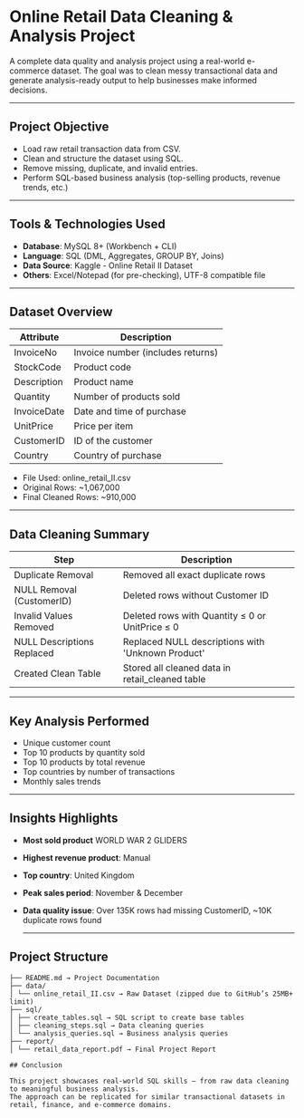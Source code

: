 # Online Retail Data Cleaning & Analysis Project

A complete data quality and analysis project using a real-world e-commerce dataset. The goal was to clean messy transactional data and generate analysis-ready output to help businesses make informed decisions.

---
##  Project Objective
- Load raw retail transaction data from CSV.
- Clean and structure the dataset using SQL.
- Remove missing, duplicate, and invalid entries.
- Perform SQL-based business analysis (top-selling products, revenue trends, etc.)
---
##  Tools & Technologies Used
- **Database**: MySQL 8+ (Workbench + CLI)
- **Language**: SQL (DML, Aggregates, GROUP BY, Joins)
- **Data Source**: Kaggle - Online Retail II Dataset
- **Others**: Excel/Notepad (for pre-checking), UTF-8 compatible file

---

##  Dataset Overview

| Attribute              | Description                             |
|------------------------|-----------------------------------------|
| InvoiceNo              | Invoice number (includes returns)       |
| StockCode              | Product code                            |
| Description            | Product name                            |
| Quantity               | Number of products sold                 |
| InvoiceDate            | Date and time of purchase               |
| UnitPrice              | Price per item                          |
| CustomerID             | ID of the customer                      |
| Country                | Country of purchase                     |

- File Used: online_retail_II.csv
- Original Rows: ~1,067,000
- Final Cleaned Rows: ~910,000

---
##  Data Cleaning Summary

| Step                            | Description |
|---------------------------------|-------------|
| Duplicate Removal	              |Removed all exact duplicate rows|
| NULL Removal (CustomerID)	      |Deleted rows without Customer ID|
| Invalid Values Removed	      |Deleted rows with Quantity ≤ 0 or UnitPrice ≤ 0|
| NULL Descriptions Replaced	  |Replaced NULL descriptions with 'Unknown Product'|
| Created Clean Table	          |Stored all cleaned data in retail_cleaned table|

---
##  Key Analysis Performed

- Unique customer count
- Top 10 products by quantity sold
- Top 10 products by total revenue
- Top countries by number of transactions
- Monthly sales trends

---

##  Insights Highlights

- **Most sold product** WORLD WAR 2 GLIDERS
- **Highest revenue product**: Manual
- **Top country**: United Kingdom
- **Peak sales period**: November & December
- **Data quality issue**: Over 135K rows had missing CustomerID, ~10K duplicate rows found

  ---
## Project Structure
``` Retail_SQL_Project/
├── README.md → Project Documentation
├── data/
│ └── online_retail_II.csv → Raw Dataset (zipped due to GitHub’s 25MB+ limit)
├── sql/
│ ├── create_tables.sql → SQL script to create base tables
│ ├── cleaning_steps.sql → Data cleaning queries
│ └── analysis_queries.sql → Business analysis queries
├── report/
│ └── retail_data_report.pdf → Final Project Report    
 
## Conclusion

This project showcases real-world SQL skills — from raw data cleaning to meaningful business analysis.  
The approach can be replicated for similar transactional datasets in retail, finance, and e-commerce domains.
